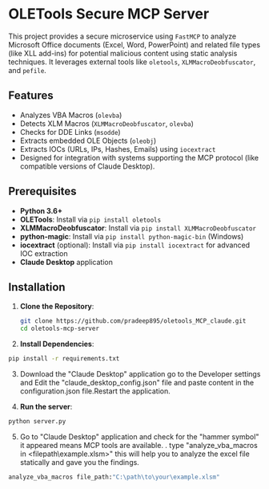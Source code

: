 # OLETools Secure MCP Server

This project provides a secure microservice using `FastMCP` to analyze Microsoft Office documents (Excel, Word, PowerPoint) and related file types (like XLL add-ins) for potential malicious content using static analysis techniques. It leverages external tools like `oletools`, `XLMMacroDeobfuscator`, and `pefile`.

## Features

*   Analyzes VBA Macros (`olevba`)
*   Detects XLM Macros (`XLMMacroDeobfuscator`, `olevba`)
*   Checks for DDE Links (`msodde`)
*   Extracts embedded OLE Objects (`oleobj`)
*   Extracts IOCs (URLs, IPs, Hashes, Emails) using `iocextract`
*   Designed for integration with systems supporting the MCP protocol (like compatible versions of Claude Desktop).


## Prerequisites
- **Python 3.6+**
- **OLETools**: Install via `pip install oletools`
- **XLMMacroDeobfuscator**: Install via `pip install XLMMacroDeobfuscator`
- **python-magic**: Install via `pip install python-magic-bin` (Windows)
- **iocextract** (optional): Install via `pip install iocextract` for advanced IOC extraction
- **Claude Desktop** application

## Installation

1. **Clone the Repository**:
   ```bash
   git clone https://github.com/pradeep895/oletools_MCP_claude.git
   cd oletools-mcp-server
   ```
2. **Install Dependencies**:
 ```bash
 pip install -r requirements.txt
 ```
3. Download the "Claude Desktop" application go to the Developer settings and Edit the "claude_desktop_config.json" file and paste content in the configuration.json file.Restart the application.

4. **Run the server**:
 ```bash
 python server.py
  ```
5. Go to "Claude Desktop" application and check for the "hammer symbol" it appeared means MCP tools are available.
. type "analyze_vba_macros in <filepath\example.xlsm>" this will help you to analyze the excel file statically and gave you the findings.
 ```bash
 analyze_vba_macros file_path:"C:\path\to\your\example.xlsm"
 ```

